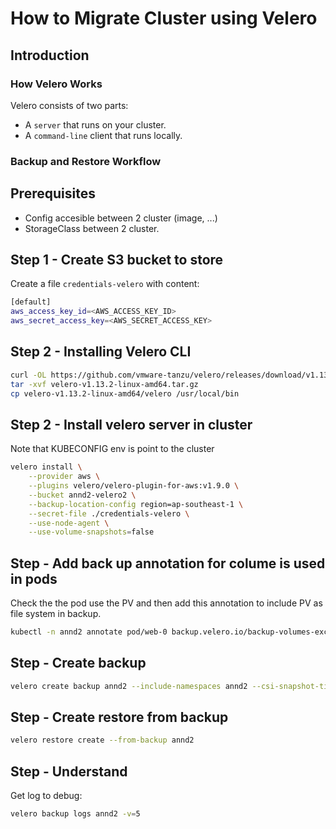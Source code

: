 # How to Migrate Cluster using Velero

## Introduction

### How Velero Works

Velero consists of two parts:

- A `server` that runs on your cluster.
- A `command-line` client that runs locally.

### Backup and Restore Workflow

## Prerequisites

- Config accesible between 2 cluster (image, ...)
- StorageClass between 2 cluster.

## Step 1 - Create S3 bucket to store

Create a file `credentials-velero` with content:

```bash
[default]
aws_access_key_id=<AWS_ACCESS_KEY_ID>
aws_secret_access_key=<AWS_SECRET_ACCESS_KEY>
```

## Step 2 - Installing Velero CLI

```bash
curl -OL https://github.com/vmware-tanzu/velero/releases/download/v1.13.2/velero-v1.13.2-linux-amd64.tar.gz
tar -xvf velero-v1.13.2-linux-amd64.tar.gz
cp velero-v1.13.2-linux-amd64/velero /usr/local/bin
```

## Step 2 - Install velero server in cluster

Note that KUBECONFIG env is point to the cluster

```bash
velero install \
    --provider aws \
    --plugins velero/velero-plugin-for-aws:v1.9.0 \
    --bucket annd2-velero2 \
    --backup-location-config region=ap-southeast-1 \
    --secret-file ./credentials-velero \
    --use-node-agent \
    --use-volume-snapshots=false
```

## Step - Add back up annotation for colume is used in pods

Check the the pod use the PV and then add this annotation to include PV as file system in backup.

```bash
kubectl -n annd2 annotate pod/web-0 backup.velero.io/backup-volumes-excludes=disk-sss
```

## Step - Create backup

```bash
velero create backup annd2 --include-namespaces annd2 --csi-snapshot-timeout=20m
```

## Step - Create restore from backup

```bash
velero restore create --from-backup annd2
```

## Step - Understand

Get log to debug:

```bash
velero backup logs annd2 -v=5
```
